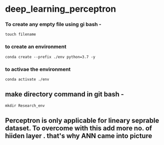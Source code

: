 # deep_learning_perceptron

### To create any empty file using gi bash -
```
touch filename
```

### to create an environment

```
conda create --prefix ./env python=3.7 -y 
```
### to activae the environment

```
conda activate ./env
```

## make directory command in git bash -
```
mkdir Research_env
```

## Perceptron is only applicable for lineary seprable dataset. To overcome with this add more no. of hiiden layer . that's why ANN came into picture  